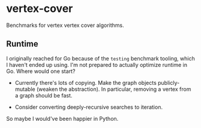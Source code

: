 # vertex-cover

Benchmarks for vertex vertex cover algorithms.

## Runtime

I originally reached for Go because of the `testing` benchmark tooling, which I haven't ended up using. I'm not prepared to actually optimize runtime in Go. Where would one start?

+ Currently there's lots of copying. Make the graph objects publicly-mutable (weaken the abstraction). In particular, removing a vertex from a graph should be fast.

+ Consider converting deeply-recursive searches to iteration.

So maybe I would've been happier in Python.